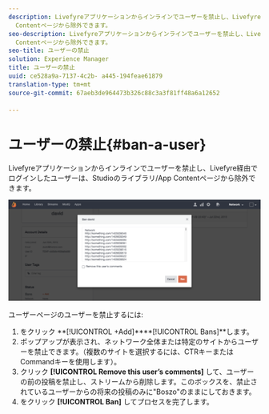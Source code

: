 ```yaml
---
description: Livefyreアプリケーションからインラインでユーザーを禁止し、Livefyre経由でログインしたユーザーは、Studioのライブラリ/App
  Contentページから除外できます。
seo-description: Livefyreアプリケーションからインラインでユーザーを禁止し、Livefyre経由でログインしたユーザーは、Studioのライブラリ/App
  Contentページから除外できます。
seo-title: ユーザーの禁止
solution: Experience Manager
title: ユーザーの禁止
uuid: ce528a9a-7137-4c2b- a445-194feae61879
translation-type: tm+mt
source-git-commit: 67aeb3de964473b326c88c3a3f81ff48a6a12652

---
```



# ユーザーの禁止{#ban-a-user}

Livefyreアプリケーションからインラインでユーザーを禁止し、Livefyre経由でログインしたユーザーは、Studioのライブラリ/App Contentページから除外できます。

![](assets/UsersBan2-1024x409.png)

ユーザーページのユーザーを禁止するには:

1. をクリック **[!UICONTROL +Add]****[!UICONTROL Bans]**します。
1. ポップアップが表示され、ネットワーク全体または特定のサイトからユーザーを禁止できます。（複数のサイトを選択するには、CTRキーまたはCommandキーを使用します）。
1. クリック **[!UICONTROL Remove this user’s comments]** して、ユーザーの前の投稿を禁止し、ストリームから削除します。このボックスを、禁止されているユーザーからの将来の投稿のみに"Boszo"のままにしておきます。
1. をクリック **[!UICONTROL Ban]** してプロセスを完了します。
